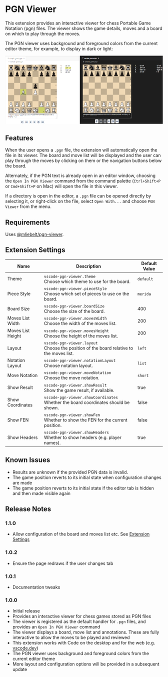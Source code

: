 # PGN Viewer

This extension provides an interactive viewer for chess Portable Game Notation (pgn) files. The viewer shows the game details, moves and a board on which to play through the moves.

The PGN viewer uses background and foreground colors from the current editor theme, for example, to display in dark or light:

![Showing two different themes](images/themes.png)

## Features

When the user opens a `.pgn` file, the extension will automatically open the file in its viewer. The board and move list will be displayed and the user can play through the moves by clicking on them or the navigation buttons below the board.

Alternately, if the PGN text is already open in an editor window, choosing the `Open In PGN Viewer` command from the command palette (`Ctrl+Shift+P` or `Cmd+Shift+P` on Mac) will open the file in this viewer.

If a directory is open in the editor, a `.pgn` file can be opened directly by selecting it, or right-click on the file, select `Open With...` and choose `PGN Viewer` from the menu.

## Requirements

Uses [@mliebelt/pgn-viewer](https://www.npmjs.com/package/@mliebelt/pgn-viewer).

## Extension Settings

| Name | Description | Default Value |
|------|-------------|---------------|
| Theme | `vscode-pgn-viewer.theme`<br/>Choose which theme to use for the board. | `default` |
| Piece Style | `vscode-pgn-viewer.pieceStyle`<br/>Choose which set of pieces to use on the board. | `merida` |
| Board Size | `vscode-pgn-viewer.boardSize`<br/>Choose the size of the board. | 400 |
| Moves List Width | `vscode-pgn-viewer.movesWidth`<br/>Choose the width of the moves list. | 200 |
| Moves List Height | `vscode-pgn-viewer.movesHeight`<br/>Choose the height of the moves list. | 200 |
| Layout | `vscode-pgn-viewer.layout`<br/>Choose the position of the board relative to the moves list. | `left` |
| Notation Layout | `vscode-pgn-viewer.notationLayout`<br/>Choose notation layout. | `list` |
| Move Notation | `vscode-pgn-viewer.moveNotation`<br/>Choose the move notation. | `short` |
| Show Result | `vscode-pgn-viewer.showResult`<br/>Show the game result, if available. | true |
| Show Coordinates | `vscode-pgn-viewer.showCoordinates`<br/>Whether the board coordinates should be shown. | false |
| Show FEN | `vscode-pgn-viewer.showFen`<br/>Whether to show the FEN for the current position. | false |
| Show Headers | `vscode-pgn-viewer.showHeaders`<br/>Whether to show headers (e.g. player names). | true |

## Known Issues

- Results are unknown if the provided PGN data is invalid.
- The game position reverts to its initial state when configuration changes are made
- The game position reverts to its initial state if the editor tab is hidden and then made visible again

## Release Notes

### 1.1.0

- Allow configuration of the board and moves list etc. See [Extension Settings](#extension-settings)

### 1.0.2

- Ensure the page redraws if the user changes tab

### 1.0.1

- Documentation tweaks

### 1.0.0

- Initial release
- Provides an interactive viewer for chess games stored as PGN files
- The viewer is registered as the default handler for `.pgn` files, and provides an `Open In PGN Viewer` command
- The viewer displays a board, move list and annotations. These are fully interactive to allow the moves to be played and reviewed
- This extension works with Code on the desktop and for the web (e.g. [vscode.dev](https://vscode.dev))
- The PGN viewer uses background and foreground colors from the current editor theme
- More layout and configuration options will be provided in a subsequent update

